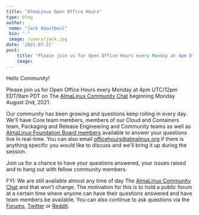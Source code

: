 ```yaml
---
title: "AlmaLinux Open Office Hours"
type: blog
author: 
 name: "Jack Aboutboul"
 bio: "-"
 image: /users/jack.jpg
date: '2021-07-27'
post:
    title: "Please join us for Open Office Hours every Monday at 4pm UTC/12pm EDT/9am PDT on The AlmaLinux Community Chat beginning Monday August 2nd, 2021."
    image: 
---
```


Hello Community!

Please join us for Open Office Hours every Monday at 4pm UTC/12pm EDT/9am PDT on The [AlmaLinux Community Chat](https://chat.almalinux.org/) beginning Monday August 2nd, 2021.

Our community has been growing and questions keep rolling in every day. We'll have Core team members, members of our Cloud and Containers team, Packaging and Release Engineering and Community teams as well as [AlmaLinux Foundation Board members](https://wiki.almalinux.org/Transparency.html) available to answer your questions live in real-time. You can also email [officehours@almalinux.org](mailto:officehours@almalinux.org) if there is anything specific you would like to discuss and we'll bring it up during the session.

Join us for a chance to have your questions answered, your issues raised and to hang out with fellow community members.

FYI: We are still available almost any time of day The [AlmaLinux Community Chat](https://chat.almalinux.org/) and that won't change. The motivation for this is to hold a public forum at a certain time where anyone can have their questions answered and have team members be available. You can also continue to ask questions via the [Forums](https://forums.almalinux.org/), [Twitter](https://twitter.com/AlmaLinux/) or [Reddit](https://reddit.com/r/AlmaLinux).